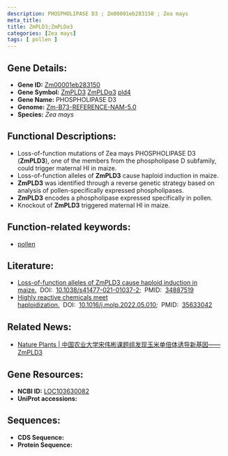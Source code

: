 ```yaml
---
description: PHOSPHOLIPASE D3 ; Zm00001eb283150 ; Zea mays
meta_title:
title: ZmPLD3;ZmPLDα3
categories: [Zea mays]
tags: [ pollen ]
---
```


## Gene Details:
- **Gene ID:**	[Zm00001eb283150](https://www.maizegdb.org/gene_center/gene/Zm00001eb283150)
- **Gene Symbol:** <u>ZmPLD3</u>&nbsp;<u>ZmPLDα3</u>&nbsp;<u>pld4</u>
- **Gene Name:** PHOSPHOLIPASE D3
- **Genome:** [Zm-B73-REFERENCE-NAM-5.0](https://www.maizegdb.org/genome/assembly/Zm-B73-REFERENCE-NAM-5.0)
- **Species:** *Zea mays*

## Functional Descriptions:
   - Loss-of-function mutations of Zea mays PHOSPHOLIPASE D3 (**ZmPLD3**), one of the members from the phospholipase D subfamily, could trigger maternal HI in maize.
   - Loss-of-function alleles of **ZmPLD3** cause haploid induction in maize.
   - **ZmPLD3** was identified through a reverse genetic strategy based on analysis of pollen-specifically expressed phospholipases.
   - **ZmPLD3** encodes a phospholipase expressed specifically in pollen.
   - Knockout of **ZmPLD3** triggered maternal HI in maize.

## Function-related keywords:
- [pollen](/tags/pollen/)

## Literature:
   - [Loss-of-function alleles of ZmPLD3 cause haploid induction in maize.]( https://www.nature.com/articles/s41477-021-01037-2)&nbsp;&nbsp;DOI:&nbsp;&nbsp;[10.1038/s41477-021-01037-2](https://www.nature.com/articles/s41477-021-01037-2);&nbsp;&nbsp;PMID:&nbsp;&nbsp;[34887519](https://pubmed.ncbi.nlm.nih.gov/34887519/)
   - [Highly reactive chemicals meet haploidization.]( https://www.sciencedirect.com/science/article/pii/S1674205222001587?via%3Dihub)&nbsp;&nbsp;DOI:&nbsp;&nbsp;[10.1016/j.molp.2022.05.010](https://www.sciencedirect.com/science/article/pii/S1674205222001587?via%3Dihub);&nbsp;&nbsp;PMID:&nbsp;&nbsp;[35633042](https://pubmed.ncbi.nlm.nih.gov/35633042/)

## Related News:
   - [Nature Plants | 中国农业大学宋伟彬课题组发现玉米单倍体诱导新基因——ZmPLD3](https://mp.weixin.qq.com/s?__biz=MzU3ODY3MDM0NA==&mid=2247513304&idx=1&sn=03b0bd197c56cb62b8c667af27318ade&chksm=fd732ebfca04a7a99d2e4219d0830b70c820ee2cdeb51b0fcedbf9e46a90644661cf026b6111&scene=27#wechat_redirect)

## Gene Resources:
- **NCBI ID:** [LOC103630082](https://www.ncbi.nlm.nih.gov/gene/?term=LOC103630082)
- **UniProt accessions:** [](https://www.uniprot.org/uniprotkb//entry)



## Sequences:
- **CDS Sequence:**
- **Protein Sequence:**
